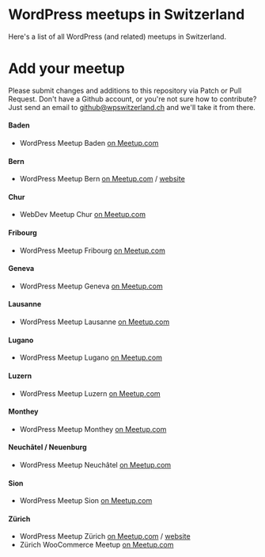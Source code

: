 # WordPress meetups in Switzerland
Here's a list of all WordPress (and related) meetups in Switzerland.

# Add your meetup
Please submit changes and additions to this repository via Patch or Pull Request. Don't have a Github account, or you're not sure how to contribute? Just send an email to github@wpswitzerland.ch and we'll take it from there.

#### Baden

- WordPress Meetup Baden [on Meetup.com](https://www.meetup.com/WordPress-Baden/)

#### Bern

- WordPress Meetup Bern [on Meetup.com](https://www.meetup.com/de-DE/WordPress-Bern/) / [website](https://wpbern.ch/)

#### Chur

- WebDev Meetup Chur [on Meetup.com](https://www.meetup.com/WebDev-Chur/)

#### Fribourg

- WordPress Meetup Fribourg [on Meetup.com](https://www.meetup.com/Fribourg-WordPress-Meetup/)

#### Geneva

- WordPress Meetup Geneva [on Meetup.com](https://www.meetup.com/geneva-wordpress/)

#### Lausanne

- WordPress Meetup Lausanne [on Meetup.com](https://www.meetup.com/Lausanne-WordPress-Meetup/)

#### Lugano

- WordPress Meetup Lugano [on Meetup.com](https://www.meetup.com/Lugano-WordPress-Meetup/)

#### Luzern

- WordPress Meetup Luzern [on Meetup.com](https://www.meetup.com/WordPress-Meetup-Luzern-by-webkinder-ch/)

#### Monthey

- WordPress Meetup Monthey [on Meetup.com](https://www.meetup.com/Monthey-WordPress-Meetup/)

#### Neuchâtel / Neuenburg

- WordPress Meetup Neuchâtel [on Meetup.com](https://www.meetup.com/WordPress-Neuchatel/)

#### Sion

- WordPress Meetup Sion [on Meetup.com](https://www.meetup.com/Sion-WordPress-Meetup/)

#### Zürich

- WordPress Meetup Zürich [on Meetup.com](https://www.meetup.com/WordPress-Zurich/) / [website](https://wpzurich.ch/)
- Zürich WooCommerce Meetup [on Meetup.com](https://www.meetup.com/Zurich-WooCommerce-Meetup/)
